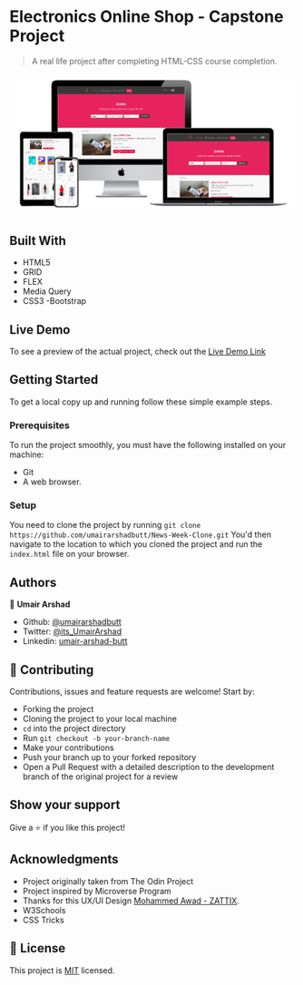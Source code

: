 # Electronics Online Shop - Capstone Project
 
> A real life project after completing HTML-CSS course completion.

![screenshot](assets/images/screen-shot.png)

## Built With

- HTML5
- GRID
- FLEX
- Media Query
- CSS3
-Bootstrap

## Live Demo

To see a preview of the actual project, check out the [Live Demo Link](https://rawcdn.githack.com/umairarshadbutt/Electronics-Online-Shop/975ccce214a569b7be9e3e4f38523f69c511aab8/index.html)



## Getting Started

To get a local copy up and running follow these simple example steps.

### Prerequisites
To run the project smoothly, you must have the following installed on your machine:

- Git
- A web browser.

### Setup
You need to clone the project by running `git clone https://github.com/umairarshadbutt/News-Week-Clone.git` You'd then navigate to the location to which you cloned the project and run the `index.html` file on your browser.

## Authors

👤 **Umair Arshad**

- Github: [@umairarshadbutt](https://github.com/umairarshadbutt)
- Twitter: [@its_UmairArshad](https://twitter.com/its_UmairArshad)
- Linkedin: [umair-arshad-butt](https://www.linkedin.com/in/umair-arshad-butt/)

## 🤝 Contributing

Contributions, issues and feature requests are welcome! Start by:

- Forking the project
- Cloning the project to your local machine
- `cd` into the project directory
- Run `git checkout -b your-branch-name`
- Make your contributions
- Push your branch up to your forked repository
- Open a Pull Request with a detailed description to the development branch of the original project for a review


## Show your support

Give a ⭐️ if you like this project!

## Acknowledgments

- Project originally taken from The Odin Project
- Project inspired by Microverse Program
- Thanks for this UX/UI Design [Mohammed Awad - ZATTIX](https://www.behance.net/gallery/24796463/ZATTIX).
- W3Schools
- CSS Tricks


## 📝 License

This project is [MIT](LICENSE) licensed.
